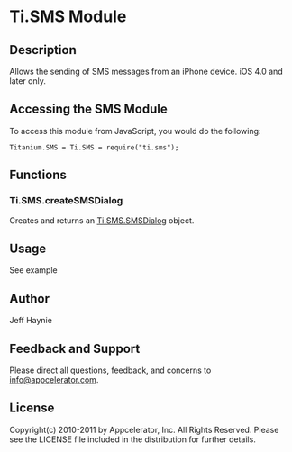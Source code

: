 # Ti.SMS Module

## Description

Allows the sending of SMS messages from an iPhone device.  iOS 4.0 and later only.

## Accessing the SMS Module

To access this module from JavaScript, you would do the following:

	Titanium.SMS = Ti.SMS = require("ti.sms");

## Functions

### Ti.SMS.createSMSDialog

Creates and returns an [Ti.SMS.SMSDialog][] object.

## Usage

See example

## Author

Jeff Haynie

## Feedback and Support

Please direct all questions, feedback, and concerns to [info@appcelerator.com](mailto:info@appcelerator.com?subject=iOS%20SMS%20Module).

## License

Copyright(c) 2010-2011 by Appcelerator, Inc. All Rights Reserved. Please see the LICENSE file included in the distribution for further details.

[Ti.SMS.SMSDialog]: smsdialog.html